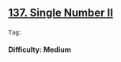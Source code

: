 ## [137. Single Number II](https://leetcode.com/problems/single-number-ii/)

```Tag```:

#### Difficulty: Medium

